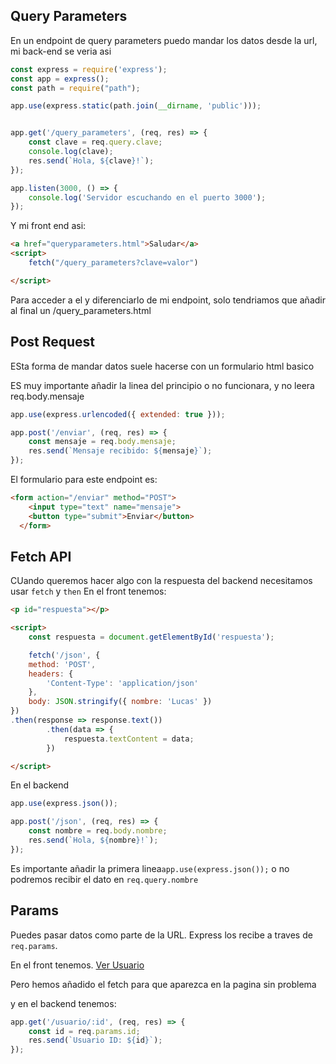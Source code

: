 ## Query Parameters

En un endpoint de query parameters puedo mandar los datos desde la url, mi 
back-end se veria asi

```js
const express = require('express');
const app = express();
const path = require("path");

app.use(express.static(path.join(__dirname, 'public')));


app.get('/query_parameters', (req, res) => {
    const clave = req.query.clave;
    console.log(clave);
    res.send(`Hola, ${clave}!`);
});

app.listen(3000, () => {
    console.log('Servidor escuchando en el puerto 3000');
});
```
Y mi front end asi:
```html
<a href="queryparameters.html">Saludar</a>
<script>
    fetch("/query_parameters?clave=valor")

</script>
```
Para acceder a el y diferenciarlo de mi endpoint, solo tendriamos que añadir al final un /query_parameters.html

## Post Request
ESta forma de mandar datos suele hacerse con un formulario html basico

ES muy importante añadir la linea del principio o no funcionara, y no leera req.body.mensaje

```js
app.use(express.urlencoded({ extended: true }));

app.post('/enviar', (req, res) => {
    const mensaje = req.body.mensaje;
    res.send(`Mensaje recibido: ${mensaje}`);
});
```
El formulario para este endpoint es:

```html
<form action="/enviar" method="POST">
    <input type="text" name="mensaje">
    <button type="submit">Enviar</button>
  </form>
```
## Fetch API

CUando queremos hacer algo con la respuesta del backend necesitamos usar `fetch` y `then`
En el front tenemos: 
```html
<p id="respuesta"></p>

<script>
    const respuesta = document.getElementById('respuesta');

    fetch('/json', {
    method: 'POST',
    headers: {
        'Content-Type': 'application/json'
    },
    body: JSON.stringify({ nombre: 'Lucas' })
})
.then(response => response.text())  
        .then(data => {
            respuesta.textContent = data;  
        })

</script>
```
En el backend 
```js
app.use(express.json());

app.post('/json', (req, res) => {
    const nombre = req.body.nombre;
    res.send(`Hola, ${nombre}!`);
});
```
Es importante añadir la primera linea`app.use(express.json());` o no podremos recibir el dato en `req.query.nombre`

## Params
Puedes pasar datos como parte de la URL. Express los recibe a traves de `req.params`.

En el front tenemos.
<a href="/usuario/123">Ver Usuario</a>

<p id="respuesta"></p>

<script>
    const nombre = "Camacho"
    const respuesta = document.getElementById('respuesta');

    fetch(`/usuario/${nombre}`)
.then(response => response.text())  
.then(data => {respuesta.textContent = data;})

</script>
Pero hemos añadido el fetch para que aparezca en la pagina sin problema

y en el backend tenemos:
```js
app.get('/usuario/:id', (req, res) => {
    const id = req.params.id;
    res.send(`Usuario ID: ${id}`);
});
```
